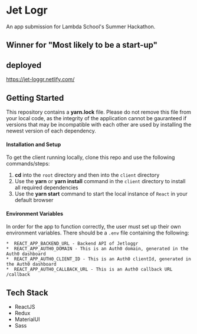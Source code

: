 # Jet Logr
An app submission for Lambda School's Summer Hackathon.

## Winner for "Most likely to be a start-up"

## deployed

https://jet-loggr.netlify.com/

## Getting Started

This repository contains a **yarn.lock** file. Please do not remove this file from your local code, as the integrity of the application cannot be gauranteed if versions that may be incompatible with each other are used by installing the newest version of each dependency.

#### Installation and Setup

To get the client running locally, clone this repo and use the following commands/steps:

1. **cd** into the `root` directory and then into the `client` directory
2. Use the **yarn**  or **yarn install**  command in the `client` directory to install all required dependencies
3. Use the **yarn start** command to start the local instance of `React` in your default browser

#### Environment Variables

In order for the app to function correctly, the user must set up their own environment variables. There should be a `.env` file containing the following:

    *  REACT_APP_BACKEND_URL - Backend API of Jetloggr
    *  REACT_APP_AUTH0_DOMAIN - This is an Auth0 domain, generated in the Auth0 dashboard
    *  REACT_APP_AUTH0_CLIENT_ID - This is an Auth0 clientId, generated in the Auth0 dashboard
    *  REACT_APP_AUTH0_CALLBACK_URL - This is an Auth0 callback URL /callback


## Tech Stack
- ReactJS
- Redux
- MaterialUI
- Sass
